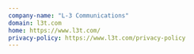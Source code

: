 ```yaml
---
company-name: "L-3 Communications"
domain: l3t.com
home: https://www.l3t.com/
privacy-policy: https://www.l3t.com/privacy-policy
---
```




